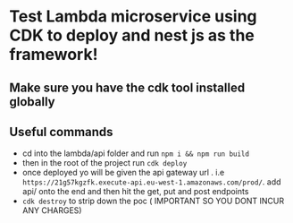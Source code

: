 # Test Lambda microservice using CDK to deploy and nest js as the framework!

## Make sure you have the cdk tool installed globally

## Useful commands

- cd into the lambda/api folder and run `npm i && npm run build`
- then in the root of the project run `cdk deploy`
- once deployed yo will be given the api gateway url . i.e `https://21g57kgzfk.execute-api.eu-west-1.amazonaws.com/prod/`. add api/ onto the end and then hit the get, put and post endpoints
- `cdk destroy` to strip down the poc ( IMPORTANT SO YOU DONT INCUR ANY CHARGES)
